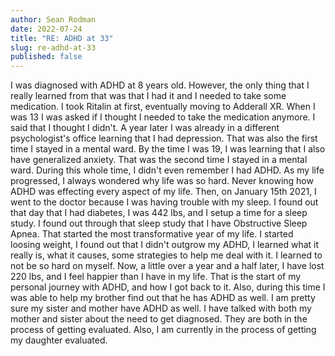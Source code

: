 ```yaml
---
author: Sean Rodman
date: 2022-07-24
title: "RE: ADHD at 33"
slug: re-adhd-at-33
published: false
---
```

  I was diagnosed with ADHD at 8 years old. However, the only thing that I really learned
  from that was that I had it and I needed to take some medication. I took Ritalin at first,
  eventually moving to Adderall XR. When I was 13 I was asked if I thought I needed to take
  the medication anymore. I said that I thought I didn't. A year later I was already in a
  different psychologist's office learning that I had depression. That was also the first
  time I stayed in a mental ward. By the time I was 19, I was learning that I also have
  generalized anxiety. That was the second time I stayed in a mental ward. During this
  whole time, I didn't even remember I had ADHD. As my life progressed, I always wondered
  why life was so hard. Never knowing how ADHD was effecting every aspect of my life.
  Then, on January 15th 2021, I went to the doctor because I was having trouble with my 
  sleep. I found out that day that I had diabetes, I was 442 lbs, and I setup a time
  for a sleep study. I found out through that sleep study that I have Obstructive Sleep
  Apnea. That started the most transformative year of my life. I started loosing weight,
  I found out that I didn't outgrow my ADHD, I learned what it really is, what it causes,
  some strategies to help me deal with it. I learned to not be so hard on myself. Now,
  a little over a year and a half later, I have lost 220 lbs, and I feel happier than
  I have in my life. That is the start of my personal journey with ADHD, and how I got
  back to it. Also, during this time I was able to help my brother find out that he
  has ADHD as well. I am pretty sure my sister and mother have ADHD as well. I have
  talked with both my mother and sister about the need to get diagnosed. They are both
  in the process of getting evaluated. Also, I am currently in the process of getting
  my daughter evaluated.
